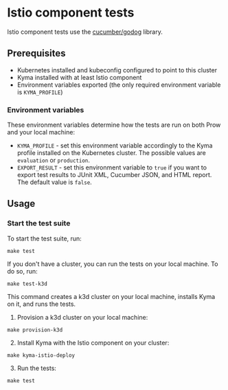 # Istio component tests

Istio component tests use the [cucumber/godog](https://github.com/cucumber/godog) library.

## Prerequisites

- Kubernetes installed and kubeconfig configured to point to this cluster
- Kyma installed with at least Istio component
- Environment variables exported (the only required environment variable is `KYMA_PROFILE`)

### Environment variables

These environment variables determine how the tests are run on both Prow and your local machine:

- `KYMA_PROFILE` - set this environment variable accordingly to the Kyma profile installed on the Kubernetes cluster. The possible values are `evaluation` or `production`.
- `EXPORT_RESULT` - set this environment variable to `true` if you want to export test results to JUnit XML, Cucumber JSON, and HTML report. The default value is `false`.

## Usage

### Start the test suite

To start the test suite, run:

```make test```


If you don't have a cluster, you can run the tests on your local machine. To do so, run:

```make test-k3d```

This command creates a k3d cluster on your local machine, installs Kyma on it, and runs the tests.

1. Provision a k3d cluster on your local machine:

```make provision-k3d```

2. Install Kyma with the Istio component on your cluster:

```make kyma-istio-deploy```

3. Run the tests:

```make test```